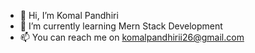 - 👋 Hi, I’m Komal Pandhiri
- 🌱 I’m currently learning Mern Stack Development
- 📫 You can reach me on komalpandhirii26@gmail.com
